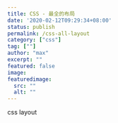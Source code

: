 ```yaml
---
title: CSS - 最全的布局
date: '2020-02-12T09:29:34+08:00'
status: publish
permalink: /css-all-layout
category: ["css"] 
tag: [""]
author: "max"
excerpt: ""
featured: false
image: 
featuredimage:
  src: ""
  alt: ""
---
```


css layout
